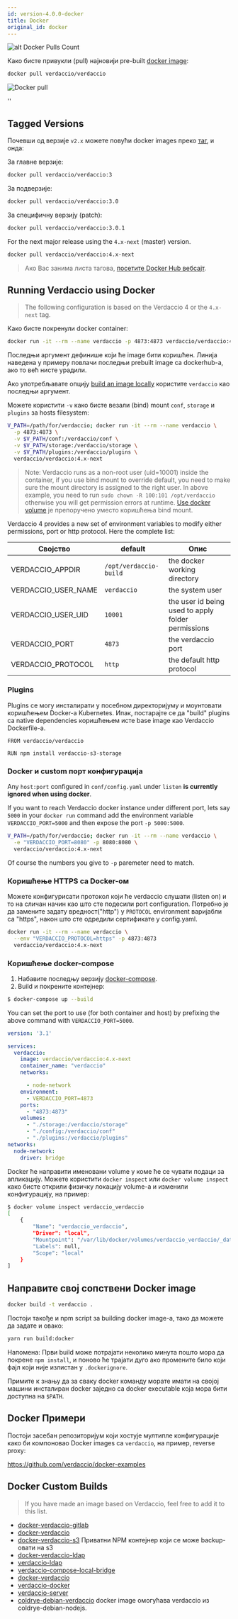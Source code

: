 ```yaml
---
id: version-4.0.0-docker
title: Docker
original_id: docker
---
```


![alt Docker Pulls Count](https://dockeri.co/image/verdaccio/verdaccio "Docker Pulls Count")

Како бисте привукли (pull) најновији pre-built [docker image](https://hub.docker.com/r/verdaccio/verdaccio/):

```bash
docker pull verdaccio/verdaccio
```

![Docker pull](assets/docker_verdaccio.gif)

<div id="codefund">''</div>

## Tagged Versions

Почевши од верзије `v2.x` можете повући docker images преко [таг](https://hub.docker.com/r/verdaccio/verdaccio/tags/), и онда:

За главне верзије:

```bash
docker pull verdaccio/verdaccio:3
```

За подверзије:

```bash
docker pull verdaccio/verdaccio:3.0
```

За специфичну верзију (patch):

```bash
docker pull verdaccio/verdaccio:3.0.1
```

For the next major release using the `4.x-next` (master) version.

```bash
docker pull verdaccio/verdaccio:4.x-next
```

> Ако Вас занима листа тагова, [посетите Docker Hub вебсајт](https://hub.docker.com/r/verdaccio/verdaccio/tags/).

## Running Verdaccio using Docker

> The following configuration is based on the Verdaccio 4 or the `4.x-next` tag.

Како бисте покренули docker container:

```bash
docker run -it --rm --name verdaccio -p 4873:4873 verdaccio/verdaccio:4.x-next
```

Последњи аргумент дефинише који ће image бити коришћен. Линија наведена у примеру повлачи последњи prebuilt image са dockerhub-а, ако то већ нисте урадили.

Ако употребљавате опцију [build an image locally](#build-your-own-docker-image) користите `verdaccio` као последњи аргумент.

Можете користити `-v` како бисте везали (bind) mount `conf`, `storage` и `plugins` за hosts filesystem:

```bash
V_PATH=/path/for/verdaccio; docker run -it --rm --name verdaccio \
  -p 4873:4873 \
  -v $V_PATH/conf:/verdaccio/conf \
  -v $V_PATH/storage:/verdaccio/storage \
  -v $V_PATH/plugins:/verdaccio/plugins \
  verdaccio/verdaccio:4.x-next
```

> Note: Verdaccio runs as a non-root user (uid=10001) inside the container, if you use bind mount to override default, you need to make sure the mount directory is assigned to the right user. In above example, you need to run `sudo chown -R 100:101 /opt/verdaccio` otherwise you will get permission errors at runtime. [Use docker volume](https://docs.docker.com/storage/volumes/) је препоручено уместо коришћења bind mount.

Verdaccio 4 provides a new set of environment variables to modify either permissions, port or http protocol. Here the complete list:

| Својство              | default                | Опис                                               |
| --------------------- | ---------------------- | -------------------------------------------------- |
| VERDACCIO_APPDIR      | `/opt/verdaccio-build` | the docker working directory                       |
| VERDACCIO_USER_NAME | `verdaccio`            | the system user                                    |
| VERDACCIO_USER_UID  | `10001`                | the user id being used to apply folder permissions |
| VERDACCIO_PORT        | `4873`                 | the verdaccio port                                 |
| VERDACCIO_PROTOCOL    | `http`                 | the default http protocol                          |

### Plugins

Plugins се могу инсталирати у посебном директоријуму и моунтовати коришћењем Docker-a Kubernetes. Ипак, постарајте се да "build" plugins са native dependencies коришћењем исте base image као Verdaccio Dockerfile-а.

```docker
FROM verdaccio/verdaccio

RUN npm install verdaccio-s3-storage
```

### Docker и custom порт конфигурација

Any `host:port` configured in `conf/config.yaml` under `listen` **is currently ignored when using docker**.

If you want to reach Verdaccio docker instance under different port, lets say `5000` in your `docker run` command add the environment variable `VERDACCIO_PORT=5000` and then expose the port `-p 5000:5000`.

```bash
V_PATH=/path/for/verdaccio; docker run -it --rm --name verdaccio \
  -e "VERDACCIO_PORT=8080" -p 8080:8080 \  
  verdaccio/verdaccio:4.x-next
```

Of course the numbers you give to `-p` paremeter need to match.

### Коришћење HTTPS са Docker-ом

Можете конфигурисати протокол који ће verdaccio слушати (listen on) и то на сличан начин као што сте подесили port configuration. Потребно је да замените задату вредност("http") у `PROTOCOL` environment варијабли са "https", након што сте одредили сертификате у config.yaml.

```bash
docker run -it --rm --name verdaccio \
  --env "VERDACCIO_PROTOCOL=https" -p 4873:4873
  verdaccio/verdaccio:4.x-next
```

### Коришћење docker-compose

1. Набавите последњу верзију [docker-compose](https://github.com/docker/compose).
2. Build и покрените контејнер:

```bash
$ docker-compose up --build
```

You can set the port to use (for both container and host) by prefixing the above command with `VERDACCIO_PORT=5000`.

```yaml
version: '3.1'

services:
  verdaccio:
    image: verdaccio/verdaccio:4.x-next
    container_name: "verdaccio"
    networks:

      - node-network
    environment:
      - VERDACCIO_PORT=4873
    ports:
      - "4873:4873"
    volumes:
      - "./storage:/verdaccio/storage"
      - "./config:/verdaccio/conf"
      - "./plugins:/verdaccio/plugins"  
networks:
  node-network:
    driver: bridge
```

Docker ће направити именовани volume у коме ће се чувати подаци за апликацију. Можете користити `docker inspect` или `docker volume inspect` како бисте открили физичку локацију volume-а и изменили конфигурацију, на пример:

```bash
$ docker volume inspect verdaccio_verdaccio
[
    {
        "Name": "verdaccio_verdaccio",
        "Driver": "local",
        "Mountpoint": "/var/lib/docker/volumes/verdaccio_verdaccio/_data",
        "Labels": null,
        "Scope": "local"
    }
]

```

## Направите свој сопствени Docker image

```bash
docker build -t verdaccio .
```

Постоји такође и npm script за building docker image-а, тако да можете да задате и овако:

```bash
yarn run build:docker
```

Напомена: Први build може потрајати неколико минута пошто мора да покрене `npm install`, и поново ће трајати дуго ако промените било који фајл који није излистан у `.dockerignore`.

Примите к знању да за сваку docker команду морате имати на својој машини инсталиран docker заједно са docker executable која мора бити доступна на `$PATH`.

## Docker Примери

Постоји засебан репозиторијум који хостује мултипле конфигурације како би компоновао Docker images са `verdaccio`, на пример, reverse proxy:

<https://github.com/verdaccio/docker-examples>

## Docker Custom Builds

> If you have made an image based on Verdaccio, feel free to add it to this list.

* [docker-verdaccio-gitlab](https://github.com/snics/docker-verdaccio-gitlab)
* [docker-verdaccio](https://github.com/deployable/docker-verdaccio)
* [docker-verdaccio-s3](https://github.com/asynchrony/docker-verdaccio-s3) Приватни NPM контејнер који се може backup-овати на s3
* [docker-verdaccio-ldap](https://github.com/snadn/docker-verdaccio-ldap)
* [verdaccio-ldap](https://github.com/nathantreid/verdaccio-ldap)
* [verdaccio-compose-local-bridge](https://github.com/shingtoli/verdaccio-compose-local-bridge)
* [docker-verdaccio](https://github.com/Global-Solutions/docker-verdaccio)
* [verdaccio-docker](https://github.com/idahobean/verdaccio-docker)
* [verdaccio-server](https://github.com/andru255/verdaccio-server)
* [coldrye-debian-verdaccio](https://github.com/coldrye-docker/coldrye-debian-verdaccio) docker image омогућава verdaccio из coldrye-debian-nodejs.